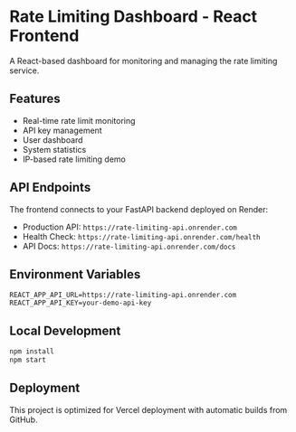 # Rate Limiting Dashboard - React Frontend

A React-based dashboard for monitoring and managing the rate limiting service.

## Features
- Real-time rate limit monitoring
- API key management
- User dashboard
- System statistics
- IP-based rate limiting demo

## API Endpoints
The frontend connects to your FastAPI backend deployed on Render:
- Production API: `https://rate-limiting-api.onrender.com`
- Health Check: `https://rate-limiting-api.onrender.com/health`
- API Docs: `https://rate-limiting-api.onrender.com/docs`

## Environment Variables
```env
REACT_APP_API_URL=https://rate-limiting-api.onrender.com
REACT_APP_API_KEY=your-demo-api-key
```

## Local Development
```bash
npm install
npm start
```

## Deployment
This project is optimized for Vercel deployment with automatic builds from GitHub.
